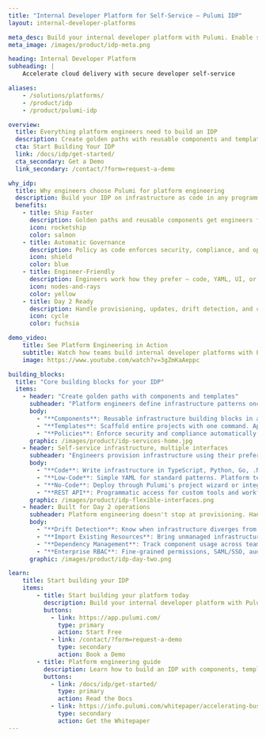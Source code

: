 ```yaml
---
title: "Internal Developer Platform for Self-Service – Pulumi IDP"
layout: internal-developer-platforms

meta_desc: Build your internal developer platform with Pulumi. Enable self-service infrastructure with enterprise governance.
meta_image: /images/product/idp-meta.png

heading: Internal Developer Platform
subheading: |
    Accelerate cloud delivery with secure developer self-service

aliases:
    - /solutions/platforms/
    - /product/idp
    - /product/pulumi-idp

overview:
  title: Everything platform engineers need to build an IDP
  description: Create golden paths with reusable components and templates. Enable self-service infrastructure through code, YAML, or developer portals. Enforce standards automatically with policies. Ship infrastructure faster while maintaining control.
  cta: Start Building Your IDP
  link: /docs/idp/get-started/
  cta_secondary: Get a Demo
  link_secondary: /contact/?form=request-a-demo

why_idp:
  title: Why engineers choose Pulumi for platform engineering
  description: Build your IDP on infrastructure as code in any programming language. Create golden paths that engineers actually want to use. Enforce standards without slowing teams down.
  benefits:
    - title: Ship Faster
      description: Golden paths and reusable components get engineers from idea to production in minutes.
      icon: rocketship
      color: salmon
    - title: Automatic Governance
      description: Policy as code enforces security, compliance, and operational standards without manual reviews.
      icon: shield
      color: blue
    - title: Engineer-Friendly
      description: Engineers work how they prefer – code, YAML, UI, or APIs – all with consistent governance.
      icon: nodes-and-rays
      color: yellow
    - title: Day 2 Ready
      description: Handle provisioning, updates, drift detection, and compliance from day one.
      icon: cycle
      color: fuchsia

demo_video:
    title: See Platform Engineering in Action
    subtitle: Watch how teams build internal developer platforms with Pulumi
    image: https://www.youtube.com/watch?v=3gZmKaAeppc

building_blocks:
  title: "Core building blocks for your IDP"
  items:
    - header: "Create golden paths with components and templates"
      subheader: "Platform engineers define infrastructure patterns once, engineers use them everywhere:"
      body:
        - "**Components**: Reusable infrastructure building blocks in any language. Package your well-architected patterns."
        - "**Templates**: Scaffold entire projects with one command. Applications, microservices, clusters – all standardized."
        - "**Policies**: Enforce security and compliance automatically. Block non-compliant infrastructure before it ships."
      graphic: /images/product/idp-services-home.jpg
    - header: Self-service infrastructure, multiple interfaces
      subheader: "Engineers provision infrastructure using their preferred approach:"
      body:
        - "**Code**: Write infrastructure in TypeScript, Python, Go, .NET, or Java. Full programming power."
        - "**Low-Code**: Simple YAML for standard patterns. Platform teams create the templates, engineers fill in the values."
        - "**No-Code**: Deploy through Pulumi's project wizard or integrate with Backstage. Click to provision."
        - "**REST API**: Programmatic access for custom tools and workflows. Build your own interfaces."
      graphic: /images/product/idp-flexible-interfaces.png
    - header: Built for Day 2 operations
      subheader: Platform engineering doesn't stop at provisioning. Handle the full infrastructure lifecycle.
      body:
        - "**Drift Detection**: Know when infrastructure diverges from code. Fix drift automatically or alert the team."
        - "**Import Existing Resources**: Bring unmanaged infrastructure under control. Generate code from existing resources."
        - "**Dependency Management**: Track component usage across teams. Safely deprecate old versions."
        - "**Enterprise RBAC**: Fine-grained permissions, SAML/SSO, audit logs. Control who can change what."
      graphic: /images/product/idp-day-two.png

learn:
    title: Start building your IDP
    items:
        - title: Start building your platform today
          description: Build your internal developer platform with Pulumi Cloud. Start with our free tier and scale when you need enterprise features.
          buttons:
            - link: https://app.pulumi.com/
              type: primary
              action: Start Free
            - link: /contact/?form=request-a-demo
              type: secondary
              action: Book a Demo
        - title: Platform engineering guide
          description: Learn how to build an IDP with components, templates, policies, and self-service patterns.
          buttons:
            - link: /docs/idp/get-started/
              type: primary
              action: Read the Docs
            - link: https://info.pulumi.com/whitepaper/accelerating-business-value-at-every-stage-of-idp-maturity
              type: secondary
              action: Get the Whitepaper
---
```


